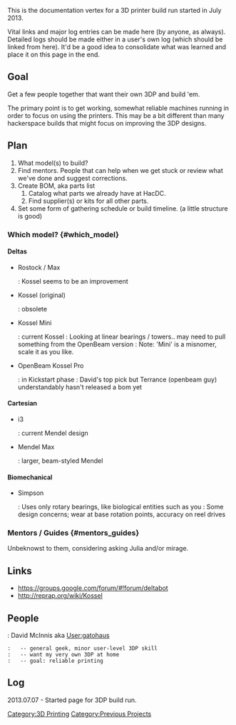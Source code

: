 This is the documentation vertex for a 3D printer build run started in
July 2013.

Vital links and major log entries can be made here (by anyone, as
always). Detailed logs should be made either in a user's own log (which
should be linked from here). It'd be a good idea to consolidate what was
learned and place it on this page in the end.

## Goal

Get a few people together that want their own 3DP and build 'em.

The primary point is to get working, somewhat reliable machines running
in order to focus on using the printers. This may be a bit different
than many hackerspace builds that might focus on improving the 3DP
designs.

## Plan

1.  What model(s) to build?
2.  Find mentors. People that can help when we get stuck or review what
    we've done and suggest corrections.
3.  Create BOM, aka parts list
    1.  Catalog what parts we already have at HacDC.
    2.  Find supplier(s) or kits for all other parts.
4.  Set some form of gathering schedule or build timeline. (a little
    structure is good)

### Which model? {#which_model}

#### Deltas

-   Rostock / Max

    :   Kossel seems to be an improvement
-   Kossel (original)

    :   obsolete
-   Kossel Mini

    :   current Kossel
    :   Looking at linear bearings / towers.. may need to pull something
        from the OpenBeam version
    :   Note: 'Mini' is a misnomer, scale it as you like.
-   OpenBeam Kossel Pro

    :   in Kickstart phase
    :   David's top pick but Terrance (openbeam guy) understandably
        hasn't released a bom yet

#### Cartesian

-   i3

    :   current Mendel design
-   Mendel Max

    :   larger, beam-styled Mendel

#### Biomechanical

-   Simpson

    :   Uses only rotary bearings, like biological entities such as you
    :   Some design concerns; wear at base rotation points, accuracy on
        reel drives

### Mentors / Guides {#mentors_guides}

Unbeknowst to them, considering asking Julia and/or mirage.

## Links

-   <https://groups.google.com/forum/#!forum/deltabot>
-   <http://reprap.org/wiki/Kossel>

## People

:   David McInnis aka [User:gatohaus](User:gatohaus)

    :   -- general geek, minor user-level 3DP skill
    :   -- want my very own 3DP at home
    :   -- goal: reliable printing

## Log

2013.07.07 - Started page for 3DP build run.

[Category:3D Printing](Category:3D_Printing)
[Category:Previous Projects](Category:Previous_Projects)
